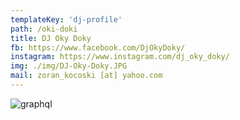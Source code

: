 ```yaml
---
templateKey: 'dj-profile'
path: /oki-doki
title: DJ Oky Doky
fb: https://www.facebook.com/DjOkyDoky/
instagram: https://www.instagram.com/dj_oky_doky/
img: ./img/DJ-Oky-Doky.JPG
mail: zoran_kocoski [at] yahoo.com
---
```


![graphql](/img/DJ-Oky-Doky.JPG)